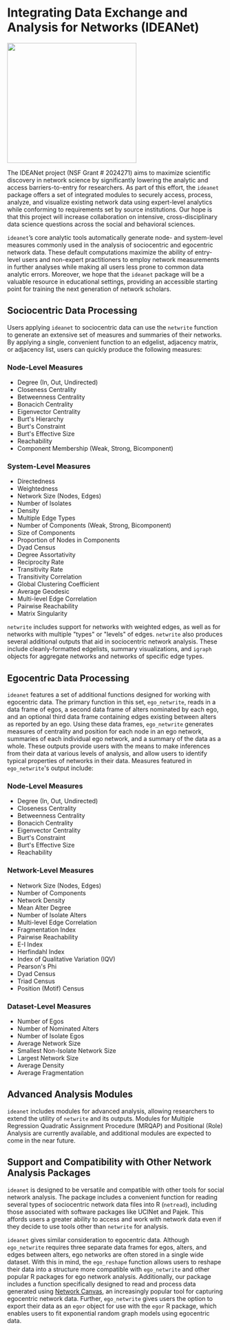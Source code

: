 # Integrating Data Exchange and Analysis for Networks (IDEANet)

<img src="[IDEANet Logo](https://github.com/Tom-Wolff/ideanet/assets/36702189/c427eac8-3e65-4793-aee9-24d1270f2e40)" width="300" height="278">


The IDEANet project (NSF Grant # 2024271) aims to maximize scientific discovery in network science by significantly lowering the analytic and access barriers-to-entry for
researchers. As part of this effort, the `ideanet` package offers a set of integrated modules to securely access, process, analyze, and visualize existing network data using
expert-level analytics while conforming to requirements set by source institutions. Our hope is that this project will increase collaboration on intensive, cross-disciplinary data science questions across the social and behavioral sciences.

`ideanet`’s core analytic tools automatically generate node- and system-level measures commonly used in the analysis of sociocentric and egocentric network data. These default computations maximize the ability of entry-level users and non-expert practitioners to employ network measurements in further analyses while making all users less prone to common data analytic errors. Moreover, we hope that the `ideanet` package will be a valuable resource in educational settings, providing an accessible starting point for training the next generation of network scholars.

## Sociocentric Data Processing

Users applying `ideanet` to sociocentric data can use the `netwrite` function to generate an extensive set of measures and summaries of their networks. By applying a single, convenient function to an edgelist, adjacency matrix, or adjacency list, users can quickly produce the following measures:

### Node-Level Measures

- Degree (In, Out, Undirected)
- Closeness Centrality
- Betweenness Centrality
- Bonacich Centrality
- Eigenvector Centrality
- Burt's Hierarchy
- Burt's Constraint
- Burt's Effective Size
- Reachability
- Component Membership (Weak, Strong, Bicomponent)

### System-Level Measures

- Directedness
- Weightedness
- Network Size (Nodes, Edges)
- Number of Isolates
- Density
- Multiple Edge Types
- Number of Components (Weak, Strong, Bicomponent)
- Size of Components
- Proportion of Nodes in Components
- Dyad Census
- Degree Assortativity
- Reciprocity Rate
- Transitivity Rate
- Transitivity Correlation
- Global Clustering Coefficient
- Average Geodesic
- Multi-level Edge Correlation
- Pairwise Reachability
- Matrix Singularity

`netwrite` includes support for networks with weighted edges, as well as for networks with multiple "types" or "levels" of edges. `netwrite` also produces several additional outputs that aid in sociocentric network analysis. These include cleanly-formatted edgelists, summary visualizations, and `igraph` objects for aggregate networks and networks of specific edge types.

## Egocentric Data Processing

`ideanet` features a set of additional functions designed for working with egocentric data. The primary function in this set, `ego_netwrite`, reads in a data frame of egos, a second data frame of alters nominated by each ego, and an optional third data frame containing edges existing between alters as reported by an ego. Using these data frames, `ego_netwrite` generates measures of centrality and position for each node in an ego network, summaries of each individual ego network, and a summary of the data as a whole. These outputs provide users with the means to make inferences from their data at various levels of analysis, and allow users to identify typical properties of networks in their data. Measures featured in `ego_netwrite`'s output include:

### Node-Level Measures

- Degree (In, Out, Undirected)
- Closeness Centrality
- Betweenness Centrality
- Bonacich Centrality
- Eigenvector Centrality
- Burt's Constraint
- Burt's Effective Size
- Reachability

### Network-Level Measures

- Network Size (Nodes, Edges)
- Number of Components
- Network Density
- Mean Alter Degree
- Number of Isolate Alters
- Multi-level Edge Correlation
- Fragmentation Index
- Pairwise Reachability
- E-I Index
- Herfindahl Index
- Index of Qualitative Variation (IQV)
- Pearson's Phi
- Dyad Census
- Triad Census
- Position (Motif) Census

### Dataset-Level Measures

- Number of Egos
- Number of Nominated Alters
- Number of Isolate Egos
- Average Network Size
- Smallest Non-Isolate Network Size
- Largest Network Size
- Average Density
- Average Fragmentation
 
## Advanced Analysis Modules

`ideanet` includes modules for advanced analysis, allowing researchers to extend the utility of `netwrite` and its outputs. Modules for Multiple Regression Quadratic Assignment Procedure (MRQAP) and Positional (Role) Analysis are currently available, and additional modules are expected to come in the near future.

## Support and Compatibility with Other Network Analysis Packages

`ideanet` is designed to be versatile and compatible with other tools for social network analysis. The package includes a convenient function for reading several types of sociocentric network data files into R (`netread`), including those associated with software packages like UCINet and Pajek. This affords users a greater ability to access and work with network data even if they decide to use tools other than `netwrite` for analysis.

`ideanet` gives similar consideration to egocentric data. Although `ego_netwrite` requires three separate data frames for egos, alters, and edges between alters, ego networks are often stored in a single wide dataset. With this in mind, the `ego_reshape` function allows users to reshape their data into a structure more compatible with `ego_netwrite` and other popular R packages for ego network analysis. Additionally, our package includes a function specifically designed to read and process data generated using [Network Canvas](https://networkcanvas.com/), an increasingly popular tool for capturing egocentric network data. Further, `ego_netwrite` gives users the option to export their data as an `egor` object for use with the `egor` R package, which enables users to fit exponential random graph models using egocentric data.
